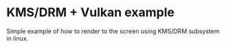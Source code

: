 # KMS/DRM + Vulkan example

Simple example of how to render to the screen using KMS/DRM subsystem in linux.
